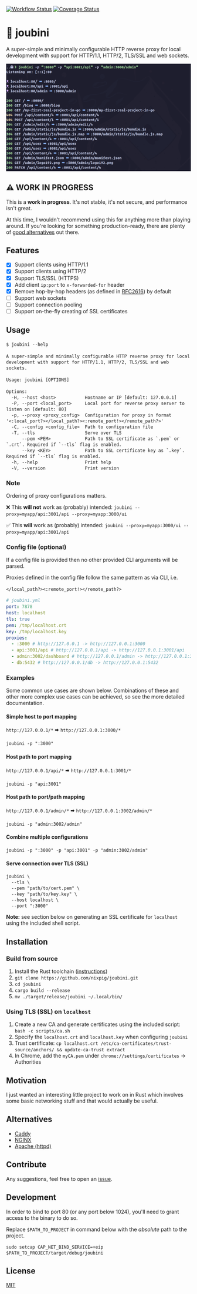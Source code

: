 [![Workflow Status](https://github.com/nixpig/joubini/actions/workflows/general.yml/badge.svg?branch=main)](https://github.com/nixpig/joubini/actions/workflows/general.yml?query=branch%3Amain)
[![Coverage Status](https://coveralls.io/repos/github/nixpig/joubini/badge.svg?branch=main)](https://coveralls.io/github/nixpig/joubini?branch=main)

# 🐙 joubini

A super-simple and minimally configurable HTTP reverse proxy for local development with support for HTTP/1.1, HTTP/2, TLS/SSL and web sockets.

![Screenshot of Joubini running as reverse proxy](screenshot.png)

## ⚠️ WORK IN PROGRESS

This is a **work in progress**. It's not stable, it's not secure, and performance isn't great.

At this time, I wouldn't recommend using this for anything more than playing around. If you're looking for something production-ready, there are plenty of [good alternatives](#Alternatives) out there.

## Features

- [x] Support clients using HTTP/1.1
- [x] Support clients using HTTP/2
- [x] Support TLS/SSL (HTTPS)
- [x] Add client `ip:port` to `x-forwarded-for` header
- [x] Remove hop-by-hop headers (as defined in [RFC2616](https://datatracker.ietf.org/doc/html/rfc2616#section-13.5.1)) by default
- [ ] Support web sockets
- [ ] Support connection pooling
- [ ] Support on-the-fly creating of SSL certificates

## Usage

```shell
$ joubini --help

A super-simple and minimally configurable HTTP reverse proxy for local development with support for HTTP/1.1, HTTP/2, TLS/SSL and web sockets.

Usage: joubini [OPTIONS]

Options:
  -H, --host <host>           Hostname or IP [default: 127.0.0.1]
  -P, --port <local_port>     Local port for reverse proxy server to listen on [default: 80]
  -p, --proxy <proxy_config>  Configuration for proxy in format '<:local_port?></local_path?><:remote_port!></remote_path?>'
  -C, --config <config_file>  Path to configuration file
  -T, --tls                   Serve over TLS
      --pem <PEM>             Path to SSL certificate as `.pem` or `.crt`. Required if `--tls` flag is enabled.
      --key <KEY>             Path to SSL certificate key as `.key`. Required if `--tls` flag is enabled.
  -h, --help                  Print help
  -V, --version               Print version

```

### Note

Ordering of proxy configurations matters.

❌ This **will not** work as (probably) intended:
`joubini --proxy=myapp/api:3001/api --proxy=myapp:3000/ui`

✅ This **will** work as (probably) intended:
`joubini --proxy=myapp:3000/ui --proxy=myapp/api:3001/api`

### Config file (optional)

If a config file is provided then no other provided CLI arguments will be parsed.

Proxies defined in the config file follow the same pattern as via CLI, i.e.

`</local_path?><:remote_port!></remote_path?>`

```yaml
# joubini.yml
port: 7878
host: localhost
tls: true
pem: /tmp/localhost.crt
key: /tmp/localhost.key
proxies:
  - :3000 # http://127.0.0.1 -> http://127.0.0.1:3000
  - api:3001/api # http://127.0.0.1/api -> http://127.0.0.1:3001/api
  - admin:3002/dashboard # http://127.0.0.1/admin -> http://127.0.0.1:3002/dashboard
  - db:5432 # http://127.0.0.1/db -> http://127.0.0.1:5432
```

### Examples

Some common use cases are shown below. Combinations of these and other more complex use cases can be achieved, so see the more detailed documentation.

#### Simple host to port mapping

`http://127.0.0.1/*` 🠮 `http://127.0.0.1:3000/*`

```shell
joubini -p ":3000"
```

#### Host path to port mapping

`http://127.0.0.1/api/*` 🠮 `http://127.0.0.1:3001/*`

```shell
joubini -p "api:3001"
```

#### Host path to port/path mapping

`http://127.0.0.1/admin/*` 🠮 `http://127.0.0.1:3002/admin/*`

```shell
joubini -p "admin:3002/admin"
```

#### Combine multiple configurations

```shell
joubini -p ":3000" -p "api:3001" -p "admin:3002/admin"
```

#### Serve connection over TLS (SSL)

```shell
joubini \
  --tls \
  --pem "path/to/cert.pem" \
  --key "path/to/key.key" \
  --host localhost \
  --port ":3000"
```

**Note:** see section below on generating an SSL certificate for `localhost` using the included shell script.

## Installation

### Build from source

1. Install the Rust toolchain ([instructions](https://rustup.rs/))
1. `git clone https://github.com/nixpig/joubini.git`
1. `cd joubini`
1. `cargo build --release`
1. `mv ./target/release/joubini ~/.local/bin/`

### Using TLS (SSL) on `localhost`

1. Create a new CA and generate certificates using the included script: `bash -c scripts/ca.sh`
1. Specify the `localhost.crt` and `localhost.key` when configuring `joubini`
1. Trust certificate: `cp localhost.crt /etc/ca-certificates/trust-source/anchors/ && update-ca-trust extract`
1. In Chrome, add the `myCA.pem` under `chrome://settings/certificates` -> Authorities

## Motivation

I just wanted an interesting little project to work on in Rust which involves some basic networking stuff and that would actually be useful.

## Alternatives

- [Caddy](https://caddyserver.com/)
- [NGINX](https://www.nginx.com/)
- [Apache (httpd)](https://httpd.apache.org/)

## Contribute

Any suggestions, feel free to open an [issue](https://github.com/nixpig/joubini/issues).

## Development

In order to bind to port 80 (or any port below 1024), you'll need to grant access to the binary to do so.

Replace `$PATH_TO_PROJECT` in command below with the _absolute_ path to the project.

```shell
sudo setcap CAP_NET_BIND_SERVICE=+eip $PATH_TO_PROJECT/target/debug/joubini

```

## License

[MIT](https://github.com/nixpig/joubini?tab=MIT-1-ov-file#readme)
